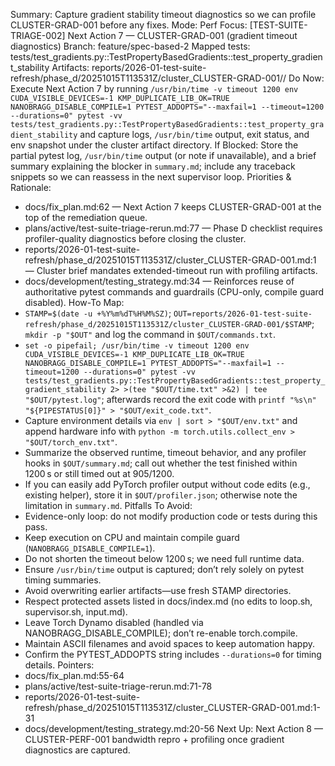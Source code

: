 Summary: Capture gradient stability timeout diagnostics so we can profile CLUSTER-GRAD-001 before any fixes.
Mode: Perf
Focus: [TEST-SUITE-TRIAGE-002] Next Action 7 — CLUSTER-GRAD-001 (gradient timeout diagnostics)
Branch: feature/spec-based-2
Mapped tests: tests/test_gradients.py::TestPropertyBasedGradients::test_property_gradient_stability
Artifacts: reports/2026-01-test-suite-refresh/phase_d/20251015T113531Z/cluster_CLUSTER-GRAD-001/<STAMP>/
Do Now: Execute Next Action 7 by running `/usr/bin/time -v timeout 1200 env CUDA_VISIBLE_DEVICES=-1 KMP_DUPLICATE_LIB_OK=TRUE NANOBRAGG_DISABLE_COMPILE=1 PYTEST_ADDOPTS="--maxfail=1 --timeout=1200 --durations=0" pytest -vv tests/test_gradients.py::TestPropertyBasedGradients::test_property_gradient_stability` and capture logs, `/usr/bin/time` output, exit status, and env snapshot under the cluster artifact directory.
If Blocked: Store the partial pytest log, `/usr/bin/time` output (or note if unavailable), and a brief summary explaining the blocker in `summary.md`; include any traceback snippets so we can reassess in the next supervisor loop.
Priorities & Rationale:
- docs/fix_plan.md:62 — Next Action 7 keeps CLUSTER-GRAD-001 at the top of the remediation queue.
- plans/active/test-suite-triage-rerun.md:77 — Phase D checklist requires profiler-quality diagnostics before closing the cluster.
- reports/2026-01-test-suite-refresh/phase_d/20251015T113531Z/cluster_CLUSTER-GRAD-001.md:1 — Cluster brief mandates extended-timeout run with profiling artifacts.
- docs/development/testing_strategy.md:34 — Reinforces reuse of authoritative pytest commands and guardrails (CPU-only, compile guard disabled).
How-To Map:
- `STAMP=$(date -u +%Y%m%dT%H%M%SZ)`; `OUT=reports/2026-01-test-suite-refresh/phase_d/20251015T113531Z/cluster_CLUSTER-GRAD-001/$STAMP`; `mkdir -p "$OUT"` and log the command in `$OUT/commands.txt`.
- `set -o pipefail; /usr/bin/time -v timeout 1200 env CUDA_VISIBLE_DEVICES=-1 KMP_DUPLICATE_LIB_OK=TRUE NANOBRAGG_DISABLE_COMPILE=1 PYTEST_ADDOPTS="--maxfail=1 --timeout=1200 --durations=0" pytest -vv tests/test_gradients.py::TestPropertyBasedGradients::test_property_gradient_stability 2> >(tee "$OUT/time.txt" >&2) | tee "$OUT/pytest.log"`; afterwards record the exit code with `printf "%s\n" "${PIPESTATUS[0]}" > "$OUT/exit_code.txt"`.
- Capture environment details via `env | sort > "$OUT/env.txt"` and append hardware info with `python -m torch.utils.collect_env > "$OUT/torch_env.txt"`.
- Summarize the observed runtime, timeout behavior, and any profiler hooks in `$OUT/summary.md`; call out whether the test finished within 1200 s or still timed out at 905/1200.
- If you can easily add PyTorch profiler output without code edits (e.g., existing helper), store it in `$OUT/profiler.json`; otherwise note the limitation in `summary.md`.
Pitfalls To Avoid:
- Evidence-only loop: do not modify production code or tests during this pass.
- Keep execution on CPU and maintain compile guard (`NANOBRAGG_DISABLE_COMPILE=1`).
- Do not shorten the timeout below 1200 s; we need full runtime data.
- Ensure `/usr/bin/time` output is captured; don’t rely solely on pytest timing summaries.
- Avoid overwriting earlier artifacts—use fresh STAMP directories.
- Respect protected assets listed in docs/index.md (no edits to loop.sh, supervisor.sh, input.md).
- Leave Torch Dynamo disabled (handled via NANOBRAGG_DISABLE_COMPILE); don’t re-enable torch.compile.
- Maintain ASCII filenames and avoid spaces to keep automation happy.
- Confirm the PYTEST_ADDOPTS string includes `--durations=0` for timing details.
Pointers:
- docs/fix_plan.md:55-64
- plans/active/test-suite-triage-rerun.md:71-78
- reports/2026-01-test-suite-refresh/phase_d/20251015T113531Z/cluster_CLUSTER-GRAD-001.md:1-31
- docs/development/testing_strategy.md:20-56
Next Up: Next Action 8 — CLUSTER-PERF-001 bandwidth repro + profiling once gradient diagnostics are captured.
